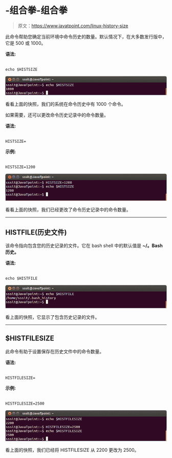 # -组合拳-组合拳

> 原文：<https://www.javatpoint.com/linux-history-size>

此命令帮助您确定当前环境中命令历史的数量。默认情况下，在大多数发行版中，它是 500 或 1000。

**语法:**

```

echo $HISTSIZE

```

![Linux History Size1](img/00f3442bc177cfc348e50f6fbe53b860.png)

看看上面的快照，我们的系统在命令历史中有 1000 个命令。

如果需要，还可以更改命令历史记录中的命令数量。

**语法:**

```

HISTSIZE=
```

**示例:**

```

HISTSIZE=1200

```

![Linux History Size2](img/74333f2fd1f5ea554cf45d13676f7935.png)

看看上面的快照，我们已经更改了命令历史记录中的命令数量。

* * *

## HISTFILE(历史文件)

该命令指向包含您的历史记录的文件。它在 bash shell 中的默认值是 **~/。Bash历史。**

**语法:**

```

echo $HISTFILE

```

![Linux History Size3](img/c959288d767e91e4093a6e3bab2e734c.png)

看上面的快照，它显示了包含历史记录的文件。

* * *

## $HISTFILESIZE

此命令有助于设置保存在历史文件中的命令数量。

**语法:**

```

HISTFILESIZE=
```

**示例:**

```

HISTFILESIZE=2500

```

![Linux History Size4](img/eee565a45816f18d93adc663b27cdd03.png)

看上面的快照，我们已经将 HISTFILESIZE 从 2200 更改为 2500。